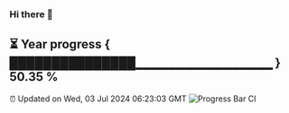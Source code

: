 ### Hi there 👋
⏳ Year progress { ███████████████▁▁▁▁▁▁▁▁▁▁▁▁▁▁▁ } 50.35 %
---
⏰ Updated on Wed, 03 Jul 2024 06:23:03 GMT
![Progress Bar CI](https://github.com/liununu/liununu/workflows/Progress%20Bar%20CI/badge.svg)

